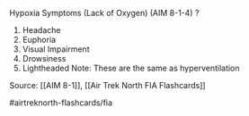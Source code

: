 Hypoxia Symptoms (Lack of Oxygen) (AIM 8-1-4)
?
1. Headache
2. Euphoria
3. Visual Impairment
4. Drowsiness
5. Lightheaded
Note:  These are the same as hyperventilation
<!--SR:!2022-10-07,4,270-->


Source: [[AIM 8-1]], [[Air Trek North FIA Flashcards]]

#airtreknorth-flashcards/fia
